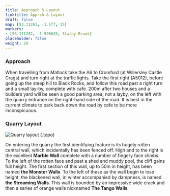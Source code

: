 ```yaml
---
title: Approach & Layout
linktitle: Apprch & Layout
draft: false
map: [53.11261, -1.577, 15]
markers:
- [53.111282, -1.590635, Slaley Brook]
placeholder: false
weight: 20
---
```



  
### Approach

When travelling from Matlock take the A6 to Cromford (at Willersley Castle Crags) and turn right at the traffic lights. Take the first right (A5012), before going up the steep hill to Black Rocks, and follow this road past a right turn and a small lay-by, complete with cafe. 200m after two houses and a builders yard will be seen a good parking area, not a layby, on the left with the quarry entrance on the right-hand side of the road. It is best in the current climate to park back down the road by cafe to be more inconspicuous.

### Quarry Layout

![Quarry layout](/img/peak/matlock/slaley-brook-layout.png)
{.topo}

On entering the quarry the first identifying feature is its hugely rotten central wall, which incidentally has been fenced off. High and to the right is the excellent <b>Marble Wall</b> complete with a number of fingery face climbs. To the left of the rotten face and past a shed and muddy pool, the cliff gains full height. The first section of this wall, up to 50m in height, has been named <b>the Monster Walls</b>. To the left of these as the wall begin to lose height, the blackened wall, in winter accompanied by dampness, is named <b>the Streaming Walls</b>. This wall is bounded by an impressive wide crack and then a series of orange walls nicknamed <b>The Tango Walls</b>.

